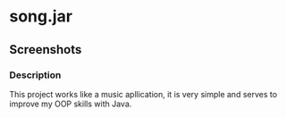 # song.jar

## Screenshots

### Description
This project works like a music apllication, it is very simple and serves to improve my OOP skills with Java.
